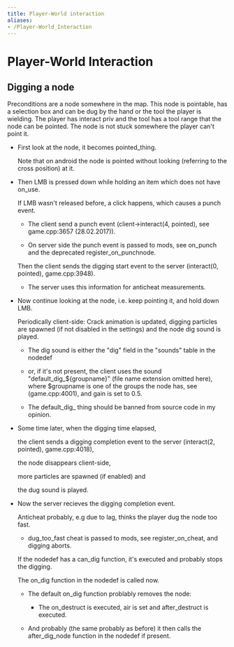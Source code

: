 ```yaml
---
title: Player-World interaction
aliases:
- /Player-World_Interaction
---
```


# Player-World Interaction

Digging a node
--------------

Preconditions are a node somewhere in the map.
This node is pointable, has a selection box and can be dug by the hand or the tool the player is wielding.
The player has interact priv and the tool has a tool range that the node can be pointed.
The node is not stuck somewhere the player can't point it.

*   First look at the node, it becomes pointed\_thing.

    Note that on android the node is pointed without looking (referring to the cross position) at it.

*   Then LMB is pressed down while holding an item which does not have on\_use.

    If LMB wasn't released before, a click happens, which causes a punch event.

    -   The client send a punch event (client->interact(4, pointed), see game.cpp:3657 (28.02.2017)).

    -   On server side the punch event is passed to mods, see on\_punch and the deprecated register\_on\_punchnode.

    Then the client sends the digging start event to the server (interact(0, pointed), game.cpp:3948).

    -   The server uses this information for anticheat measurements.

*   Now continue looking at the node, i.e. keep pointing it, and hold down LMB.

    Periodically client-side: Crack animation is updated, digging particles are spawned (if not disabled in the settings) and the node dig sound is played.

    -   The dig sound is either the "dig" field in the "sounds" table in the nodedef

    -   or, if it's not present, the client uses the sound "default\_dig\_${groupname}" (file name extension omitted here), where $groupname is one of the groups the node has, see (game.cpp:4001), and gain is set to 0.5.

    -   The default\_dig\_ thing should be banned from source code in my opinion.

*   Some time later, when the digging time elapsed,

    the client sends a digging completion event to the server (interact(2, pointed), game.cpp:4018),

    the node disappears client-side,

    more particles are spawned (if enabled) and

    the dug sound is played.

*   Now the server recieves the digging completion event.

    Anticheat probably, e.g due to lag, thinks the player dug the node too fast.

    -   dug\_too\_fast cheat is passed to mods, see register\_on\_cheat, and digging aborts.

    If the nodedef has a can\_dig function, it's executed and probably stops the digging.

    The on\_dig function in the nodedef is called now.

    -   The default on\_dig function problably removes the node:

        -   The on\_destruct is executed, air is set and after\_destruct is executed.

    -   And probably (the same probably as before) it then calls the after\_dig\_node function in the nodedef if present.
